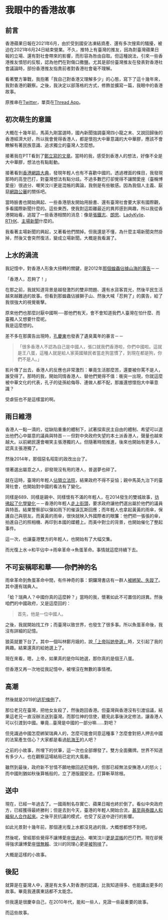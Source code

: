# 我眼中的香港故事

## 前言

香港蘋果日報在2021年6月，由於受到國安法凍結資產、還有多次搜索的騷擾，被迫在2021年6月24日結束營業。不久，推特上有臺灣的推友，因為對臺灣蘋果日報的立場、還有對社會帶來的影響，而形容為咎由自取。但這種說法，引來一些香港推友憤怒的反駁，認為他們在對傷口撒鹽。尤其是部份臺灣推友在發表對香港社會議論時，部份香港推友指責前者對香港社會毫不理解。

看著雙方筆戰，我抱著「我自己對香港又理解多少」的心態，寫下了這十幾年來，我對香港的觀察。之後，我決定以部落格的方式，修飾並擴寫一篇，我眼中的香港故事。

原推串在[Twitter](https://twitter.com/iigmir/status/1408431664259166216)，單頁在[Thread App](https://threadreaderapp.com/thread/1408431664259166216.html)。

## 初次萌生的意識

大概在十幾年前，馬英九剛當選時，國內新聞強調臺灣四小龍之末、又說回歸後的香港經濟大好，所以我會覺得香港人，都是懷抱大中華意識的大中華膠，應該不會瞭解有著民族意識、追求獨立的臺灣人怎麼想。

接著我在PTT看到了[鄭立寫的文章](https://www.pttweb.cc/ptt-search#gsc.tab=0&gsc.q=ChengLap&gsc.sort=)。當時的我，感受到香港人的想法，好像不全是大中華膠，想法也有點鬆動。

接著看到[香港網路大典](https://evchk.wikia.org/zh)，發現年輕人也有不喜歡中國的。透過裡面的條目，我發現那時的高登巴打，對臺灣想法有點分歧。不過多數巴打卻覺得不讓關愛座（臺稱博愛座）很過分、嘲笑汶川更是混帳的輿論，我倒是有些敏感。因為我個人主義、厭惡[網路公審](https://evchk.wikia.org/zh/wiki/網上欺凌)的關係吧。

當時臉書也開始興起、一些香港朋友開始用臉書、還有臺灣社會要大家有國際觀，多看國際新聞什麼的。這些東西，使我對這距離最近的異邦感到興趣，所以我從香港開始看，追蹤了一些香港相關的消息：像是[張鐵志](https://zh.wikipedia.org/wiki/張鐵志)、[朗思](https://evchk.wikia.org/zh/wiki/朗思)、[LadyKylie](https://evchk.wikia.org/zh/wiki/LadyKylie)、[RTHK](https://zh.wikipedia.org/wiki/RTHK)、[主場新聞](https://zh.wikipedia.org/wiki/主場新聞)什麼的。

<!-- https://web.archive.org/web/20130727173109/http://thehousenews.com/ -->

我看著主場新聞的興起，又著看他們關掉。但我還是不懂，為什麼主場新聞突然掛掉，然後又會突然復活，變成立場新聞。大概是我看漏了。

## 上水的渦流

我記憶中，對香港人形象大扭轉的關鍵，是2012年[那個蝗蟲佔據山海的廣告](https://evchk.wikia.org/zh/高登人集體登報反雙非孕婦事件)－－

「香港人，忍夠了！」

<!-- https://static.wikia.nocookie.net/evchk/images/3/31/AntiLocust_Final.jpg -->

在那之前，我就知道背景是越發激烈的雙非問題、還有水貨客買光，然後平民生活越來越難過的故事。但看到那蝗蟲佔據獅子山、然後大喊「忍夠了」的廣告，給了我很強大的視覺衝擊。

原來他們也那麼討厭中國啊──那他們有天，會不會知道我們人臺灣在怕什麼、而臺獨人又想要什麼呢。  
我是這麼想的。

差不多在那廣告出現時，[孔慶東](https://evchk.wikia.org/zh/孔慶東)也發表了遺臭萬年的暴言－－

>「很多香港人不認為自己是中國人，張口就我們香港啦，你們中國啦。這就是王八蛋，這種人就是給人家英國殖民者當走狗當慣了，到現在都是狗，你們不是人。」

影片傳了出去，香港人的反應也非常激烈：畢竟生活那麼苦，還要被你罵不是人，誰受得了。那時的我，開始同情香港人、替他們覺得不值：衝突一出現，你就這麼被中華文化的代表，孔子的徒孫給侮辱、連做人都不配，那誰還想懷抱大中華意識？

受虐狂也不是這樣當的啊。

## 雨日維港

香港人一點一滴的，從缺陷重重的體制下，試著探索民主自由的體制、希望可以選出他們心中屬意的議員與特首－－但對中央政府失望的本土派香港人，聲量也越來越大。以前網民還會嘲笑主張港獨的人。但隨著時間推進，後來也開始有更多人，認真主張港獨了。

然後2014年，那個惡名昭彰的政改出台了。

<!-- https://static.wikia.nocookie.net/evchk/images/c/c2/9ysl155qw30x.png -->

懷著選出屬意之人，卻發現沒有用的港人，普選夢也碎了。

就在這時，臺灣的年輕人[佔領立法院](https://zh.wikipedia.org/wiki/太陽花學運)，結果政府不得不妥協；親中馬英九治下的臺灣社會，也開始對中國的看法有了變化。

同樣是689、同樣是親中、同樣懷有不滿的年輕人，在2014發生的雙城故事，[彷彿起了化學變化](https://newbloommag.net/2015/11/01/umbrella-sunflower-movement-one-year-tw)－－香港的年輕人[走上街頭](https://evchk.wikia.org/zh/wiki/雨傘革命)，要求政府讓他們選出屬於他們的議員與特首。結果警察卻以彈如雨下的催淚瓦斯回應；而年輕人也拿起黃黃的雨傘，保護自己與朋友。而黃黃的雨傘，很快就映入外國際者的眼簾：他們把一張張的傘，拍進自己的照相機、再印到本國的媒體上。而美中對立的背景，也開始催化了整起事件。

<!-- https://chinadigitaltimes.net/chinese/364110.html -->

這一次，也讓臺港雙方的年輕人，也開始有了大幅交集。

而光復上水→和平佔中→雨傘革命→魚蛋革命。事情就這麼持續下去。

## 不可妄稱耶和華——你們神的名

雨傘革命到魚蛋革命中間，有件神奇的事：銅鑼灣書店有一群人[被綁架、失蹤了](https://zh.wikipedia.org/wiki/銅鑼灣書店股東及員工失蹤事件)。其中還有瑞典人。

「蛤？瑞典人？中國你真的這麼幹？」當時的我，懷著如此不可置信的訝異。然後咱們的中國政府，又是這麼回的：

<!-- https://farm2.staticflickr.com/1602/24095158182_339a212245_o.jpg -->

> 首先，他是一位中國人。

之後，我就開始找工作；而臺灣以致世界，也發生了很多事。所以魚蛋革命後，我沒有詳細的記憶。

狼英就要下台了。其中一個叫林鄭月娥的，說[「上帝叫她參選」](https://evchk.wikia.org/zh/wiki/林鄭月娥#「上帝叫我參選」論)時，又引起了我的興趣。結果還真的給她選上了。

現在來看，嗯，上帝，如果真的是你叫她選，那你真的是個王八蛋。

但香港又再一次地從我記憶中，被埋沒在無數的事情裡。

## 高潮

然後就是2019的[逃犯條例](https://evchk.wikia.org/zh/wiki/《逃犯條例》修訂風波)了。

那位老兄在臺灣，把他女友殺了，然後跑回香港。但臺灣與香港沒有引渡協議，結果這老兄一直沒辦法送到臺灣。而那位神的信使，聽見此事後決定修法，讓香港人可以引渡到中國。畢竟…臺灣是中國的一部分嘛……對吧？

但見識過中國怎麼綁架瑞典人的，怎麼可能會同意這種事？怎麼會對把人押去中國的法案產生信心？大家都是看過[航海王](https://onepiece.fandom.com/zh/wiki/水之七島篇/水之七島篇)的人吧？

之前的小故事，所埋下的伏筆，這一次也全部爆發了。雙方全面攤牌。世界不知道有多少人，也在觀察這場結局已定的大風暴。

雖然到最後，政府新不甘情不願地撤回逃犯條例，但那已經無法安撫港人的怒火；而中國則猶如秋後算帳般的，立了港版國安法，打算斬草除根。

## 送中

現在，已經一年過去了。一國兩制名存實亡、蘋果日報也終於倒了。看似中央政府方，已經獲得最終勝利；但是去到今天，臺港的年輕人開始合流，[甚至與泰國人和緬甸人合作起來](https://zh.wikipedia.org/wiki/奶茶聯盟)。之後平民抗議的模式，也受了反送中遊行的影響。

<!-- https://static.wikia.nocookie.net/evchk/images/9/90/「奶茶聯盟」2.jpg -->

如此光景對十幾年前，那個連光復上水都沒見過的我，大概想都想不到吧。

然後呢，曾經那些覺得不讓博愛座[很過分](https://evchk.wikia.org/zh/wiki/賜座男事件)、嘲笑汶川[更是混帳](https://evchk.wikia.org/zh/wiki/2008年四川大地震#四川大地震的「幸災樂禍」事件)的巴打們，現在卻覺得強求讓博愛座[很無賴](https://www.weekendhk.com/weekspecial/關愛座-讓座-批鬥座-ctb05-jc-900287/)、汶川的同理心更是[被狗啃](https://evchk.wikia.org/zh/wiki/2008年四川大地震#四川官員表示沒看見港人捐款)了。

大概是這樣的小故事。

## 後記

就算是在臺灣人中，還是有太多人對香港的認識，比我知道得多、也能講出更多的故事。畢竟我連廣東話都不太能念。

但我還是很慶幸自己，在2010年代，能和一些人，見證一些最重要的故事。

而這些故事。
